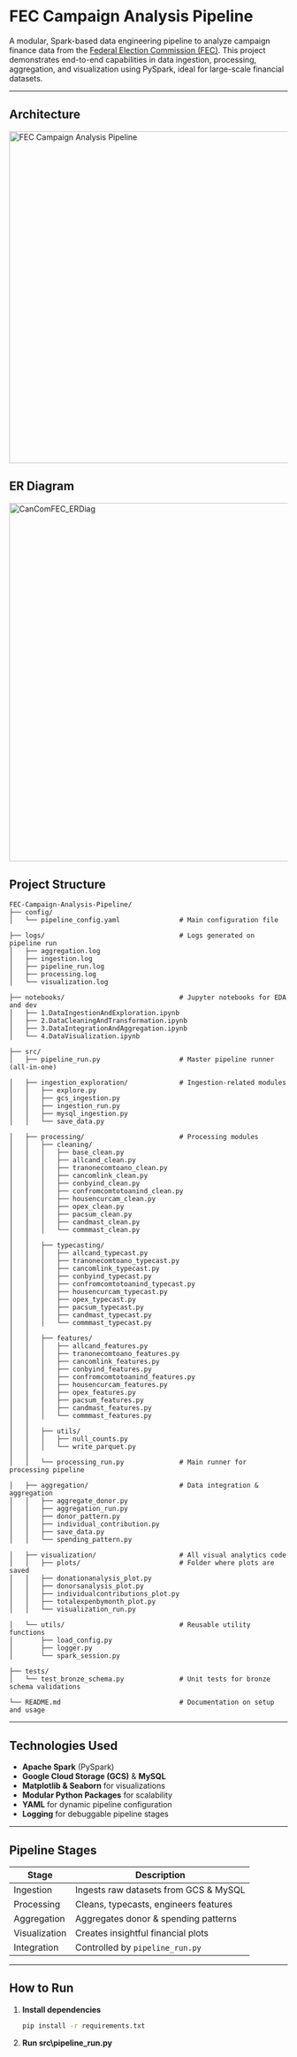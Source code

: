 # FEC Campaign Analysis Pipeline

A modular, Spark-based data engineering pipeline to analyze campaign finance data from the [Federal Election Commission (FEC)](https://www.fec.gov/data/browse-data/?tab=bulk-data). This project demonstrates end-to-end capabilities in data ingestion, processing, aggregation, and visualization using PySpark, ideal for large-scale financial datasets.

---

## Architecture

<img width="1134" height="600" alt="FEC Campaign Analysis Pipeline" src="https://github.com/user-attachments/assets/e3b196b4-69f5-4ebb-8b02-ead6452ab777" />

## ER Diagram

<img width="1494" height="648" alt="CanComFEC_ERDiag" src="https://github.com/user-attachments/assets/df60b89b-ddfa-45ba-84e4-88514b034943" />


## Project Structure

```
FEC-Campaign-Analysis-Pipeline/
├── config/
│   └── pipeline_config.yaml               # Main configuration file

├── logs/                                  # Logs generated on pipeline run
│   ├── aggregation.log
│   ├── ingestion.log
│   ├── pipeline_run.log
│   ├── processing.log
│   └── visualization.log

├── notebooks/                             # Jupyter notebooks for EDA and dev
│   ├── 1.DataIngestionAndExploration.ipynb
│   ├── 2.DataCleaningAndTransformation.ipynb
│   ├── 3.DataIntegrationAndAggregation.ipynb
│   └── 4.DataVisualization.ipynb

├── src/
│   ├── pipeline_run.py                    # Master pipeline runner (all-in-one)

│   ├── ingestion_exploration/             # Ingestion-related modules
│   │   ├── explore.py
│   │   ├── gcs_ingestion.py
│   │   ├── ingestion_run.py
│   │   ├── mysql_ingestion.py
│   │   └── save_data.py

│   ├── processing/                        # Processing modules
│   │   ├── cleaning/
│   │   │   ├── base_clean.py
│   │   │   ├── allcand_clean.py
│   │   │   ├── tranonecomtoano_clean.py
│   │   │   ├── cancomlink_clean.py
│   │   │   ├── conbyind_clean.py
│   │   │   ├── confromcomtotoanind_clean.py
│   │   │   ├── housencurcam_clean.py
│   │   │   ├── opex_clean.py
│   │   │   ├── pacsum_clean.py
│   │   │   ├── candmast_clean.py
│   │   │   └── commmast_clean.py
│   │
│   │   ├── typecasting/
│   │   │   ├── allcand_typecast.py
│   │   │   ├── tranonecomtoano_typecast.py
│   │   │   ├── cancomlink_typecast.py
│   │   │   ├── conbyind_typecast.py
│   │   │   ├── confromcomtotoanind_typecast.py
│   │   │   ├── housencurcam_typecast.py
│   │   │   ├── opex_typecast.py
│   │   │   ├── pacsum_typecast.py
│   │   │   ├── candmast_typecast.py
│   │   │   └── commmast_typecast.py
│   │
│   │   ├── features/
│   │   │   ├── allcand_features.py
│   │   │   ├── tranonecomtoano_features.py
│   │   │   ├── cancomlink_features.py
│   │   │   ├── conbyind_features.py
│   │   │   ├── confromcomtotoanind_features.py
│   │   │   ├── housencurcam_features.py
│   │   │   ├── opex_features.py
│   │   │   ├── pacsum_features.py
│   │   │   ├── candmast_features.py
│   │   │   └── commmast_features.py
│   │
│   │   ├── utils/
│   │   │   ├── null_counts.py
│   │   │   └── write_parquet.py
│   │
│   │   └── processing_run.py              # Main runner for processing pipeline

│   ├── aggregation/                       # Data integration & aggregation
│   │   ├── aggregate_donor.py
│   │   ├── aggregation_run.py
│   │   ├── donor_pattern.py
│   │   ├── individual_contribution.py
│   │   ├── save_data.py
│   │   └── spending_pattern.py

│   ├── visualization/                     # All visual analytics code
│   │   ├── plots/                         # Folder where plots are saved
│   │   ├── donationanalysis_plot.py
│   │   ├── donorsanalysis_plot.py
│   │   ├── individualcontributions_plot.py
│   │   ├── totalexpenbymonth_plot.py
│   │   └── visualization_run.py

│   └── utils/                             # Reusable utility functions
│       ├── load_config.py
│       ├── logger.py
│       └── spark_session.py

├── tests/
│   └── test_bronze_schema.py              # Unit tests for bronze schema validations

└── README.md                              # Documentation on setup and usage

```

---

## Technologies Used

- **Apache Spark** (PySpark)
- **Google Cloud Storage (GCS)** & **MySQL**
- **Matplotlib & Seaborn** for visualizations
- **Modular Python Packages** for scalability
- **YAML** for dynamic pipeline configuration
- **Logging** for debuggable pipeline stages

---

## Pipeline Stages

| Stage            | Description |
|------------------|-------------|
| Ingestion      | Ingests raw datasets from GCS & MySQL |
| Processing     | Cleans, typecasts, engineers features |
| Aggregation    | Aggregates donor & spending patterns |
| Visualization  | Creates insightful financial plots |
| Integration    | Controlled by `pipeline_run.py` |

---

## How to Run

1. **Install dependencies**  
   ```bash
   pip install -r requirements.txt
2. **Run src\pipeline_run.py**  
